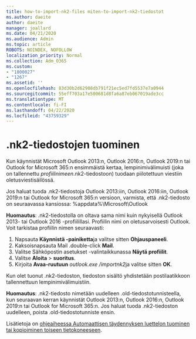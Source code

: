 ```yaml
---
title: how-to-import-nk2-files miten-to-import-nk2-tiedostot
ms.author: daeite
author: daeite
manager: joallard
ms.date: 04/21/2020
ms.audience: Admin
ms.topic: article
ROBOTS: NOINDEX, NOFOLLOW
localization_priority: Normal
ms.collection: Adm_O365
ms.custom:
- "1800027"
- "1267"
ms.assetid: ''
ms.openlocfilehash: 83d30b2d62908db791f21ec5ed7fd5537e7a0944
ms.sourcegitcommit: 55eff703a17e500681d8fa6a87eb067019ade3cc
ms.translationtype: MT
ms.contentlocale: fi-FI
ms.lasthandoff: 04/22/2020
ms.locfileid: "43759329"
---
```

# <a name="how-to-import-nk2-files"></a>.nk2-tiedostojen tuominen 

Kun käynnistät Microsoft Outlook 2013:n, Outlook 2016:n, Outlook 2019:n tai Outlook for Microsoft 365:n ensimmäistä kertaa, lempinimivälimuisti (joka on tallennettu *profiilinimeen*.nk2-tiedostoon) tuodaan piilotettuun viestiin oletusviestisäilössä.

Jos haluat tuoda .nk2-tiedostoja Outlook 2013:iin, Outlook 2016:iin, Outlook 2019:n tai Outlook for Microsoft 365:n versioon, varmista, että .nk2-tiedosto on seuraavassa kansiossa: %appdata%\Microsoft\Outlook

**Huomautus**: .nk2-tiedostolla on oltava sama nimi kuin nykyisellä Outlook 2013- tai Outlook 2016 -profiilillasi. Profiilin nimi on oletusarvoisesti Outlook. Voit tarkistaa profiilin nimen seuraavasti: 
1. Napsauta **Käynnistä -painiketta**ja valitse sitten **Ohjauspaneeli**.
2. Kaksoisnapsauta Mail .double-click **Mail**.
3. Valitse Sähköpostin asetukset -valintaikkunassa **Näytä profiilit**.
4. Valitse **Aloita** > **suoritus**.
5. Kirjoita **Avaa-ruutuun** *outlook.exe /importnk2*ja valitse sitten **OK**. 

Kun olet tuonut .nk2-tiedoston, tiedoston sisältö yhdistetään postilaatikkoon tallennettuun lempinimivälimuistiin.

**Huomautus**: .nk2-tiedosto nimetään uudelleen .old-tiedostotunnisteella, kun seuraavan kerran käynnistät Outlook 2013:n, Outlook 2016:n, Outlook 2019:n tai Outlook for Microsoft 365:n. Jos haluat tuoda .nk2-tiedoston uudelleen, poista .old-tiedostotunniste ensin.

Lisätietoja on [ohjeaiheessa Automaattisen täydennyksen luettelon tuominen tai kopioiminen toiseen tietokoneeseen](https://support.microsoft.com/help/2806550/how-to-import-nk2-files-into-outlook%).